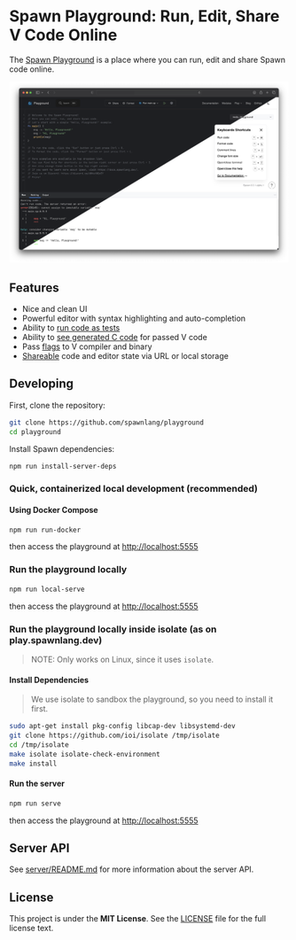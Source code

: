 # Spawn Playground: Run, Edit, Share V Code Online

The [Spawn Playground](https://play.spawnlang.dev) is a place where you can 
run, edit and share Spawn code online.

![](./docs/images/cover.png)

## Features

- Nice and clean UI
- Powerful editor with syntax highlighting and auto-completion
- Ability to [run code as tests](https://docs.spawnlang.dev/tools/playground.html#test)
- Ability to [see generated C code](https://docs.spawnlang.dev/tools/playground.html#show-generated-c-code)
  for passed V code
- Pass [flags](https://docs.spawnlang.dev/tools/playground.html#pass-arguments-to-compiler) to V
  compiler and binary
- [Shareable](https://docs.spawnlang.dev/tools/playground.html#share-code) code and editor state
  via URL or local storage

## Developing

First, clone the repository:

```bash
git clone https://github.com/spawnlang/playground
cd playground
```

Install Spawn dependencies:

```bash
npm run install-server-deps
```

### Quick, containerized local development (recommended)

#### Using Docker Compose

```bash
npm run run-docker
```

then access the playground at <http://localhost:5555>

### Run the playground locally

```bash
npm run local-serve
```

then access the playground at <http://localhost:5555>

### Run the playground locally inside isolate (as on play.spawnlang.dev)

> NOTE: Only works on Linux, since it uses `isolate`.

#### Install Dependencies

> We use isolate to sandbox the playground, so you need to install it first.

```bash
sudo apt-get install pkg-config libcap-dev libsystemd-dev
git clone https://github.com/ioi/isolate /tmp/isolate
cd /tmp/isolate
make isolate isolate-check-environment
make install
```

#### Run the server

```bash
npm run serve
```

then access the playground at <http://localhost:5555>

## Server API

See [server/README.md](./server/README.md) for more information about the server API.

## License

This project is under the **MIT License**.
See the
[LICENSE](https://github.com/spawnlang/playground/blob/main/LICENSE)
file for the full license text.
